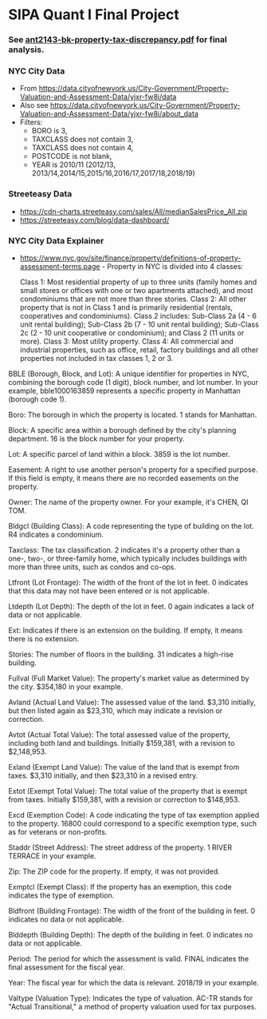 # SIPA Quant I Final Project

### See [ant2143-bk-property-tax-discrepancy.pdf](./ant2143-bk-property-tax-discrepancy.pdf) for final analysis.

### NYC City Data
* From https://data.cityofnewyork.us/City-Government/Property-Valuation-and-Assessment-Data/yjxr-fw8i/data
* Also see https://data.cityofnewyork.us/City-Government/Property-Valuation-and-Assessment-Data/yjxr-fw8i/about_data
* Filters: 
	- BORO is 3, 
	- TAXCLASS does not contain 3, 
	- TAXCLASS does not contain 4, 
	- POSTCODE is not blank, 
	- YEAR is 2010/11 (2012/13, 2013/14,2014/15,2015/16,2016/17,2017/18,2018/19)

### Streeteasy Data
* https://cdn-charts.streeteasy.com/sales/All/medianSalesPrice_All.zip
* https://streeteasy.com/blog/data-dashboard/

### NYC City Data Explainer

* https://www.nyc.gov/site/finance/property/definitions-of-property-assessment-terms.page - 
	Property in NYC is divided into 4 classes:

	Class 1: Most residential property of up to three units (family homes and small stores or offices with one or two apartments attached), and most condominiums that are not more than three stories.
	Class 2: All other property that is not in Class 1 and is primarily residential (rentals, cooperatives and condominiums). Class 2 includes:
	Sub-Class 2a  (4 -  6 unit rental building);
	Sub-Class 2b  (7 - 10 unit rental building);
	Sub-Class 2c  (2 - 10 unit cooperative or condominium); and
	Class 2  (11 units or more).
	Class 3: Most utility property.
	Class 4: All commercial and industrial properties, such as office, retail, factory buildings and all other properties not included in tax classes 1, 2 or 3.

BBLE (Borough, Block, and Lot): A unique identifier for properties in NYC, combining the borough code (1 digit), block number, and lot number. In your example, bble1000163859 represents a specific property in Manhattan (borough code 1).

Boro: The borough in which the property is located. 1 stands for Manhattan.

Block: A specific area within a borough defined by the city's planning department. 16 is the block number for your property.

Lot: A specific parcel of land within a block. 3859 is the lot number.

Easement: A right to use another person's property for a specified purpose. If this field is empty, it means there are no recorded easements on the property.

Owner: The name of the property owner. For your example, it's CHEN, QI TOM.

Bldgcl (Building Class): A code representing the type of building on the lot. R4 indicates a condominium.

Taxclass: The tax classification. 2 indicates it's a property other than a one-, two-, or three-family home, which typically includes buildings with more than three units, such as condos and co-ops.

Ltfront (Lot Frontage): The width of the front of the lot in feet. 0 indicates that this data may not have been entered or is not applicable.

Ltdepth (Lot Depth): The depth of the lot in feet. 0 again indicates a lack of data or not applicable.

Ext: Indicates if there is an extension on the building. If empty, it means there is no extension.

Stories: The number of floors in the building. 31 indicates a high-rise building.

Fullval (Full Market Value): The property's market value as determined by the city. $354,180 in your example.

Avland (Actual Land Value): The assessed value of the land. $3,310 initially, but then listed again as $23,310, which may indicate a revision or correction.

Avtot (Actual Total Value): The total assessed value of the property, including both land and buildings. Initially $159,381, with a revision to $2,148,953.

Exland (Exempt Land Value): The value of the land that is exempt from taxes. $3,310 initially, and then $23,310 in a revised entry.

Extot (Exempt Total Value): The total value of the property that is exempt from taxes. Initially $159,381, with a revision or correction to $148,953.

Excd (Exemption Code): A code indicating the type of tax exemption applied to the property. 16800 could correspond to a specific exemption type, such as for veterans or non-profits.

Staddr (Street Address): The street address of the property. 1 RIVER TERRACE in your example.

Zip: The ZIP code for the property. If empty, it was not provided.

Exmptcl (Exempt Class): If the property has an exemption, this code indicates the type of exemption.

Bldfront (Building Frontage): The width of the front of the building in feet. 0 indicates no data or not applicable.

Blddepth (Building Depth): The depth of the building in feet. 0 indicates no data or not applicable.

Period: The period for which the assessment is valid. FINAL indicates the final assessment for the fiscal year.

Year: The fiscal year for which the data is relevant. 2018/19 in your example.

Valtype (Valuation Type): Indicates the type of valuation. AC-TR stands for "Actual Transitional," a method of property valuation used for tax purposes.
